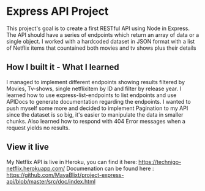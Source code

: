# Express API Project

This project's goal is to create a first RESTful API using Node in Express. The API should have a series of endpoints which return an array of data or a single object. I worked with a hardcoded dataset in JSON format with a list of Netflix items that countained both movies and tv shows plus their details

## How I built it - What I learned

I managed to implement different endpoints showing results filtered by Movies, Tv-shows,  single netflixitem by ID and filter by release year.
I learned how to use express-list-endpoints to list endpoints and use APIDocs to generate documentation regarding the endpoints.
I wanted to push myself some more and decided to implement Pagination to my API since the dataset is so big, it's easier to manipulate the data in smaller chunks. 
Also learned how to respond with 404 Error messages when a request yields no results. 


## View it live

My Netflix API is live in Heroku, you can find it here: https://technigo-netflix.herokuapp.com/
Documenation can be found here : https://github.com/MayaBlixt/project-express-api/blob/master/src/doc/index.html
